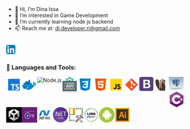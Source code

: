 - 👋 Hi, I’m Dina Issa
- 👀 I’m interested in Game Development
- 🌱 I’m currently learning node js backend
- 📫 Reach me at: dj.developer.ri@gmail.com

<br>
<a href="https://www.linkedin.com/in/dina-issa-0368a414b" target="_blank">
  <img src="./Images/LinkedIn.png" alt="Dina's LinkedIn" width="25px">
</a>
<br>

### 🔨 Languages and Tools:   

<img align="left" alt="TypeScript" height ="42px" src="./Images/typescript.svg">
<img align="left" alt="Docker" height ="42px" src="./Images/docker.svg">
<img align="left" alt="Node.js" height ="42px" src="https://raw.githubusercontent.com/rahul-jha98/github_readme_icons/main/language_and_tools/square/node/node.svg">
<img align="left" alt="REST APIs" height ="42px" src="./Images/api.svg">
<img align="left" alt="CSS3" height ="42px" src="./Images/css.svg">
<img align="left" alt="HTML5" height ="42px" src="./Images/html.svg">
<img align="left" alt="JavaScript" height ="42px"  src="./Images/javascript.svg">
<img align="left" src="./Images/git.svg" alt="git" height='42px'/>
<img align="left" src="./Images/bootstrap.png" alt="bootstrap" height='38px'/>
<img align="left" src="./Images/DBeaver.png" alt="DBeaver" height='42px'/>
<img align="left" src="./Images/postgreSQL.png" alt="postgreSQL" height='40px'/>
<img align="left" src="./Images/csharp.png" alt="csharp" height='42px'/>
<img align="left" src="./Images/unity3d.png" alt="unity3d" height='42px'/>
<img align="left" src="./Images/EF-Core.png" alt="EF-Core" height='42px'/>
<img align="left" src="./Images/mvc.jpg" alt="mvc" height='42px'/>
<img align="left" src="./Images/netcore.png" alt="netcore" height='42px'/>
<img align="left" src="./Images/ssms.png" alt="SQLServerManagementStudio" height='42px'/>
<img align="left" src="./Images/LINQ.jpg" alt="LINQ" height='42px'/>
<img align="left" src="./Images/android.png" alt="android" height='42px'/>
<img align="left" src="./Images/Illustrator.png" alt="Illustrator" height='42px'/>




<br>
<br>

<!---
dinaJamal/dinaJamal is a ✨ special ✨ repository because its `README.md` (this file) appears on your GitHub profile.
You can click the Preview link to take a look at your changes.
--->
